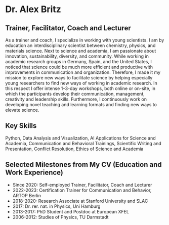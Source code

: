 # Dr. Alex Britz
## Trainer, Facilitator, Coach and Lecturer
As a trainer and coach, I specialize in working with young scientists. I am by education an interdisciplinary scientist between chemistry, physics, and materials science. Next to science and academia, I am passionate about innovation, sustainability, diversity, and community. While working in academic research groups in Germany, Spain, and the United States, I noticed that science could be much more efficient and productive with improvements in communication and organization. Therefore, I made it my mission to explore new ways to facilitate science by helping especially young researchers to find new ways of working in academic research. In this respect I offer intense 1–3-day workshops, both online or on-site, in which the participants develop their communication, management, creativity and leadership skills. Furthermore, I continuously work on developing novel teaching and learning formats and finding new ways to elevate science.

## Key Skills
Python, Data Analysis and Visualization, AI Applications for Science and Academia, Communication and Behavioral Trainings, Scientific Writing and Presentation, Conflict Resolution, Ethics of Science and Academia

## Selected Milestones from My CV (Education and Work Experience)
* Since 2020: Self-employed Trainer, Facilitator, Coach and Lecturer 
* 2022-2023: Certification Trainer for Communication and Behavior, ARTOP Berlin
* 2018-2020: Research Associate at Stanford University and SLAC
* 2017: Dr. rer. nat. in Physics, Uni Hamburg
* 2013-2017: PhD Student and Postdoc at European XFEL
* 2006-2012: Studies of Physics, TU Darmstadt
